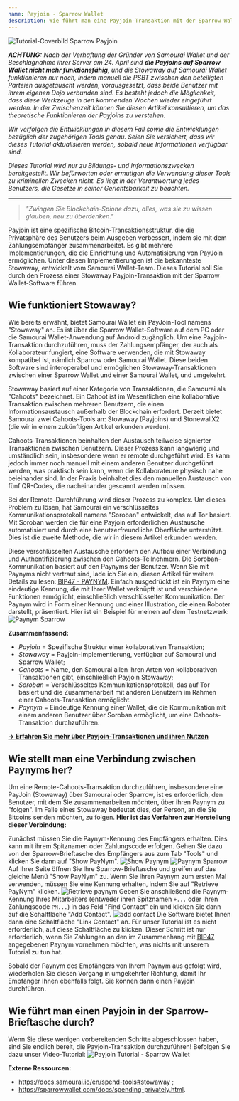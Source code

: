 ```yaml
---
name: Payjoin - Sparrow Wallet
description: Wie führt man eine Payjoin-Transaktion mit der Sparrow Wallet durch?
---
```

![Tutorial-Coverbild Sparrow Payjoin](assets/cover.webp)

***ACHTUNG:** Nach der Verhaftung der Gründer von Samourai Wallet und der Beschlagnahme ihrer Server am 24. April sind **die Payjoins auf Sparrow Wallet nicht mehr funktionsfähig**, und die Stowaway auf Samourai Wallet funktionieren nur noch, indem manuell die PSBT zwischen den beteiligten Parteien ausgetauscht werden, vorausgesetzt, dass beide Benutzer mit ihrem eigenen Dojo verbunden sind. Es besteht jedoch die Möglichkeit, dass diese Werkzeuge in den kommenden Wochen wieder eingeführt werden. In der Zwischenzeit können Sie diesen Artikel konsultieren, um das theoretische Funktionieren der Payjoins zu verstehen.*

_Wir verfolgen die Entwicklungen in diesem Fall sowie die Entwicklungen bezüglich der zugehörigen Tools genau. Seien Sie versichert, dass wir dieses Tutorial aktualisieren werden, sobald neue Informationen verfügbar sind._

_Dieses Tutorial wird nur zu Bildungs- und Informationszwecken bereitgestellt. Wir befürworten oder ermutigen die Verwendung dieser Tools zu kriminellen Zwecken nicht. Es liegt in der Verantwortung jedes Benutzers, die Gesetze in seiner Gerichtsbarkeit zu beachten._

---

> *"Zwingen Sie Blockchain-Spione dazu, alles, was sie zu wissen glauben, neu zu überdenken."*

Payjoin ist eine spezifische Bitcoin-Transaktionsstruktur, die die Privatsphäre des Benutzers beim Ausgeben verbessert, indem sie mit dem Zahlungsempfänger zusammenarbeitet. Es gibt mehrere Implementierungen, die die Einrichtung und Automatisierung von PayJoin ermöglichen. Unter diesen Implementierungen ist die bekannteste Stowaway, entwickelt vom Samourai Wallet-Team. Dieses Tutorial soll Sie durch den Prozess einer Stowaway Payjoin-Transaktion mit der Sparrow Wallet-Software führen.

## Wie funktioniert Stowaway?

Wie bereits erwähnt, bietet Samourai Wallet ein PayJoin-Tool namens "Stowaway" an. Es ist über die Sparrow Wallet-Software auf dem PC oder die Samourai Wallet-Anwendung auf Android zugänglich. Um eine Payjoin-Transaktion durchzuführen, muss der Zahlungsempfänger, der auch als Kollaborateur fungiert, eine Software verwenden, die mit Stowaway kompatibel ist, nämlich Sparrow oder Samourai Wallet. Diese beiden Software sind interoperabel und ermöglichen Stowaway-Transaktionen zwischen einer Sparrow Wallet und einer Samourai Wallet, und umgekehrt.

Stowaway basiert auf einer Kategorie von Transaktionen, die Samourai als "Cahoots" bezeichnet. Ein Cahoot ist im Wesentlichen eine kollaborative Transaktion zwischen mehreren Benutzern, die einen Informationsaustausch außerhalb der Blockchain erfordert. Derzeit bietet Samourai zwei Cahoots-Tools an: Stowaway (Payjoins) und StonewallX2 (die wir in einem zukünftigen Artikel erkunden werden).

Cahoots-Transaktionen beinhalten den Austausch teilweise signierter Transaktionen zwischen Benutzern. Dieser Prozess kann langwierig und umständlich sein, insbesondere wenn er remote durchgeführt wird. Es kann jedoch immer noch manuell mit einem anderen Benutzer durchgeführt werden, was praktisch sein kann, wenn die Kollaborateure physisch nahe beieinander sind. In der Praxis beinhaltet dies den manuellen Austausch von fünf QR-Codes, die nacheinander gescannt werden müssen.

Bei der Remote-Durchführung wird dieser Prozess zu komplex. Um dieses Problem zu lösen, hat Samourai ein verschlüsseltes Kommunikationsprotokoll namens "Soroban" entwickelt, das auf Tor basiert. Mit Soroban werden die für eine Payjoin erforderlichen Austausche automatisiert und durch eine benutzerfreundliche Oberfläche unterstützt. Dies ist die zweite Methode, die wir in diesem Artikel erkunden werden.

Diese verschlüsselten Austausche erfordern den Aufbau einer Verbindung und Authentifizierung zwischen den Cahoots-Teilnehmern. Die Soroban-Kommunikation basiert auf den Paynyms der Benutzer. Wenn Sie mit Paynyms nicht vertraut sind, lade ich Sie ein, diesen Artikel für weitere Details zu lesen: [BIP47 - PAYNYM](https://planb.network/tutorials/privacy/paynym-bip47).
Einfach ausgedrückt ist ein Paynym eine eindeutige Kennung, die mit Ihrer Wallet verknüpft ist und verschiedene Funktionen ermöglicht, einschließlich verschlüsselter Kommunikation. Der Paynym wird in Form einer Kennung und einer Illustration, die einen Roboter darstellt, präsentiert. Hier ist ein Beispiel für meinen auf dem Testnetzwerk: ![Paynym Sparrow](assets/de/1.webp)

**Zusammenfassend:**
- *Payjoin* = Spezifische Struktur einer kollaborativen Transaktion;
- *Stowaway* = Payjoin-Implementierung, verfügbar auf Samourai und Sparrow Wallet;
- *Cahoots* = Name, den Samourai allen ihren Arten von kollaborativen Transaktionen gibt, einschließlich Payjoin Stowaway;
- *Soroban* = Verschlüsseltes Kommunikationsprotokoll, das auf Tor basiert und die Zusammenarbeit mit anderen Benutzern im Rahmen einer Cahoots-Transaktion ermöglicht.
- *Paynym* = Eindeutige Kennung einer Wallet, die die Kommunikation mit einem anderen Benutzer über Soroban ermöglicht, um eine Cahoots-Transaktion durchzuführen.

[**-> Erfahren Sie mehr über Payjoin-Transaktionen und ihren Nutzen**](https://planb.network/tutorials/privacy/payjoin)

## Wie stellt man eine Verbindung zwischen Paynyms her?
Um eine Remote-Cahoots-Transaktion durchzuführen, insbesondere eine PayJoin (Stowaway) über Samourai oder Sparrow, ist es erforderlich, den Benutzer, mit dem Sie zusammenarbeiten möchten, über ihren Paynym zu "folgen". Im Falle eines Stowaway bedeutet dies, der Person, an die Sie Bitcoins senden möchten, zu folgen.
**Hier ist das Verfahren zur Herstellung dieser Verbindung:**

Zunächst müssen Sie die Paynym-Kennung des Empfängers erhalten. Dies kann mit ihrem Spitznamen oder Zahlungscode erfolgen. Gehen Sie dazu von der Sparrow-Brieftasche des Empfängers aus zum Tab "Tools" und klicken Sie dann auf "Show PayNym".
![Show Paynym](assets/de/2.webp)
![Paynym Sparrow](assets/de/1.webp)
Auf Ihrer Seite öffnen Sie Ihre Sparrow-Brieftasche und greifen auf das gleiche Menü "Show PayNym" zu. Wenn Sie Ihren Paynym zum ersten Mal verwenden, müssen Sie eine Kennung erhalten, indem Sie auf "Retrieve PayNym" klicken.
![Retrieve paynym](assets/de/3.webp)
Geben Sie anschließend die Paynym-Kennung Ihres Mitarbeiters (entweder ihren Spitznamen `+...` oder ihren Zahlungscode `PM...`) in das Feld "Find Contact" ein und klicken Sie dann auf die Schaltfläche "Add Contact".
![add contact](assets/de/4.webp)
Die Software bietet Ihnen dann eine Schaltfläche "Link Contact" an. Für unser Tutorial ist es nicht erforderlich, auf diese Schaltfläche zu klicken. Dieser Schritt ist nur erforderlich, wenn Sie Zahlungen an den im Zusammenhang mit [BIP47](https://planb.network/tutorials/privacy/paynym-bip47) angegebenen Paynym vornehmen möchten, was nichts mit unserem Tutorial zu tun hat.

Sobald der Paynym des Empfängers von Ihrem Paynym aus gefolgt wird, wiederholen Sie diesen Vorgang in umgekehrter Richtung, damit Ihr Empfänger Ihnen ebenfalls folgt. Sie können dann einen Payjoin durchführen.

## Wie führt man einen Payjoin in der Sparrow-Brieftasche durch?
Wenn Sie diese wenigen vorbereitenden Schritte abgeschlossen haben, sind Sie endlich bereit, die Payjoin-Transaktion durchzuführen! Befolgen Sie dazu unser Video-Tutorial:
![Payjoin Tutorial - Sparrow Wallet](https://youtu.be/ZQxKod3e0Mg)

**Externe Ressourcen:**
- https://docs.samourai.io/en/spend-tools#stowaway ;
- https://sparrowwallet.com/docs/spending-privately.html.
